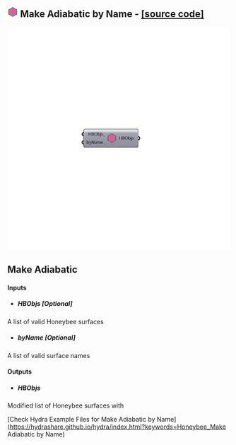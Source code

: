 ## ![](../../images/icons/Make_Adiabatic_by_Name.png) Make Adiabatic by Name - [[source code]](https://github.com/mostaphaRoudsari/honeybee/tree/master/src/Honeybee_Make%20Adiabatic%20by%20Name.py)

![](../../images/components/Make_Adiabatic_by_Name.png)

Make Adiabatic
 -
 

#### Inputs
* ##### HBObjs [Optional]
A list of valid Honeybee surfaces
* ##### byName [Optional]
A list of valid surface names

#### Outputs
* ##### HBObjs
Modified list of Honeybee surfaces with 


[Check Hydra Example Files for Make Adiabatic by Name](https://hydrashare.github.io/hydra/index.html?keywords=Honeybee_Make Adiabatic by Name)